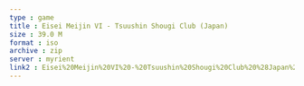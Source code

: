 ```yaml
---
type : game
title : Eisei Meijin VI - Tsuushin Shougi Club (Japan)
size : 39.0 M
format : iso
archive : zip
server : myrient
link2 : Eisei%20Meijin%20VI%20-%20Tsuushin%20Shougi%20Club%20%28Japan%29
---
```

